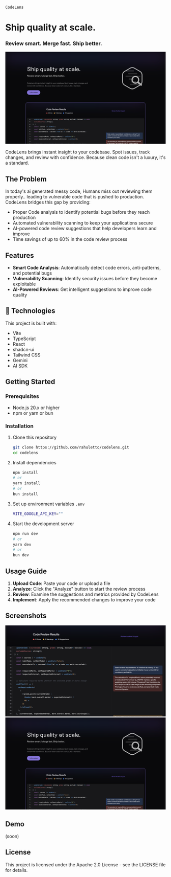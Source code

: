 `CodeLens`
# Ship quality at scale.
### Review smart. Merge fast. Ship better.

![CodeLens Banner](/public/homepage.png)

CodeLens brings instant insight to your codebase. Spot issues, track changes, and review with confidence. Because clean code isn't a luxury, it's a standard.

## The Problem

In today's ai generated messy code, Humans miss out reviewing them properly.. leading to vulnerable code that is pushed to production. CodeLens bridges this gap by providing:

- Proper Code analysis to identify potential bugs before they reach production
- Automated vulnerability scanning to keep your applications secure
- AI-powered code review suggestions that help developers learn and improve
- Time savings of up to 60% in the code review process

## Features

- **Smart Code Analysis**: Automatically detect code errors, anti-patterns, and potential bugs
- **Vulnerability Scanning**: Identify security issues before they become exploitable
- **AI-Powered Reviews**: Get intelligent suggestions to improve code quality

## 🔧 Technologies

This project is built with:

- Vite
- TypeScript
- React
- shadcn-ui
- Tailwind CSS
- Gemini
- AI SDK

## Getting Started

### Prerequisites
- Node.js 20.x or higher
- npm or yarn or bun

### Installation

1. Clone this repository
   ```bash
   git clone https://github.com/rahuletto/codelens.git
   cd codelens
   ```

2. Install dependencies
   ```bash
   npm install
   # or
   yarn install
   # or
   bun install
   ```

3. Set up environment variables
    `.env`
   ```bash
   VITE_GOOGLE_API_KEY=""
   ```

4. Start the development server
   ```bash
   npm run dev
   # or
   yarn dev
   # or 
   bun dev
   ```

## Usage Guide

1. **Upload Code**: Paste your code or upload a file
2. **Analyze**: Click the "Analyze" button to start the review process
3. **Review**: Examine the suggestions and metrics provided by CodeLens
4. **Implement**: Apply the recommended changes to improve your code

## Screenshots
![Code Review Interface](/public/review.png)
![Home page](/public/homepage.png)

## Demo
(soon)

## License
This project is licensed under the Apache 2.0 License - see the LICENSE file for details.